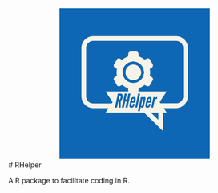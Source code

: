 <div align="center">
  <img src="RHelper-logos.jpeg" width="300px" />
</div>
# RHelper

A R package to facilitate coding in R.




